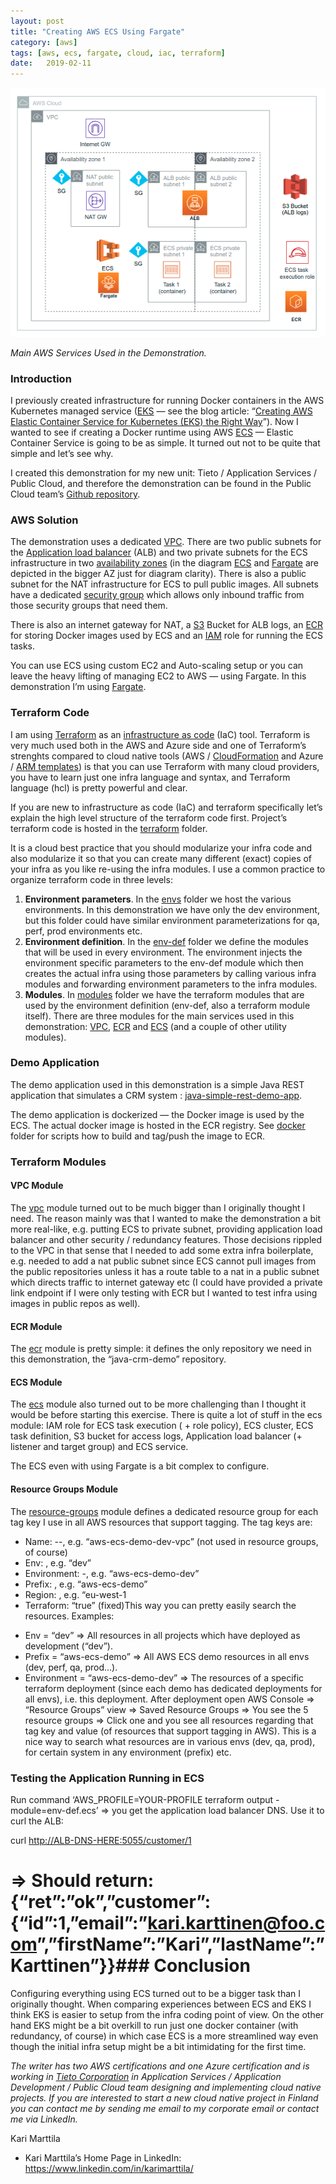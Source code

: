 ```yaml
---
layout: post
title: "Creating AWS ECS Using Fargate"
category: [aws]
tags: [aws, ecs, fargate, cloud, iac, terraform]
date:	2019-02-11
---
```


![](/img/2019-02-11-creating-aws-ecs-using-fargate_img_1.png)

*Main AWS Services Used in the Demonstration.*

### Introduction

I previously created infrastructure for running Docker containers in the AWS Kubernetes managed service ([EKS](https://aws.amazon.com/eks/) — see the blog article: “[Creating AWS Elastic Container Service for Kubernetes (EKS) the Right Way](https://medium.com/@kari.marttila/creating-aws-elastic-container-service-for-kubernetes-eks-the-right-way-9fd7ef4a66f1)”). Now I wanted to see if creating a Docker runtime using AWS [ECS](https://aws.amazon.com/ecs/) — Elastic Container Service is going to be as simple. It turned out not to be quite that simple and let’s see why.

I created this demonstration for my new unit: Tieto / Application Services / Public Cloud, and therefore the demonstration can be found in the Public Cloud team’s [Github repository](https://github.com/tieto-pc/aws-ecs-fargate-demo).

### AWS Solution

The demonstration uses a dedicated [VPC](https://aws.amazon.com/vpc/). There are two public subnets for the [Application load balancer](https://docs.aws.amazon.com/elasticloadbalancing/latest/application/introduction.html) (ALB) and two private subnets for the ECS infrastructure in two [availability zones](https://docs.aws.amazon.com/AWSEC2/latest/UserGuide/using-regions-availability-zones.html) (in the diagram [ECS](https://aws.amazon.com/ecs/) and [Fargate](https://aws.amazon.com/fargate/) are depicted in the bigger AZ just for diagram clarity). There is also a public subnet for the NAT infrastructure for ECS to pull public images. All subnets have a dedicated [security group](https://docs.aws.amazon.com/vpc/latest/userguide/VPC_SecurityGroups.html) which allows only inbound traffic from those security groups that need them.

There is also an internet gateway for NAT, a [S3](https://aws.amazon.com/s3/) Bucket for ALB logs, an [ECR](https://aws.amazon.com/ecr/) for storing Docker images used by ECS and an [IAM](https://aws.amazon.com/iam/) role for running the ECS tasks.

You can use ECS using custom EC2 and Auto-scaling setup or you can leave the heavy lifting of managing EC2 to AWS — using Fargate. In this demonstration I’m using [Fargate](https://aws.amazon.com/fargate/).

### Terraform Code

I am using [Terraform](https://www.terraform.io/) as an [infrastructure as code](https://en.wikipedia.org/wiki/Infrastructure_as_code) (IaC) tool. Terraform is very much used both in the AWS and Azure side and one of Terraform’s strenghts compared to cloud native tools (AWS / [CloudFormation](https://aws.amazon.com/cloudformation) and Azure / [ARM templates](https://docs.microsoft.com/en-us/azure/azure-resource-manager/resource-group-authoring-templates)) is that you can use Terraform with many cloud providers, you have to learn just one infra language and syntax, and Terraform language (hcl) is pretty powerful and clear.

If you are new to infrastructure as code (IaC) and terraform specifically let’s explain the high level structure of the terraform code first. Project’s terraform code is hosted in the [terraform](https://github.com/tieto-pc/aws-ecs-fargate-demo/tree/master/terraform) folder.

It is a cloud best practice that you should modularize your infra code and also modularize it so that you can create many different (exact) copies of your infra as you like re-using the infra modules. I use a common practice to organize terraform code in three levels:

1. **Environment parameters**. In the [envs](https://github.com/tieto-pc/aws-ecs-fargate-demo/tree/master/terraform/envs) folder we host the various environments. In this demonstration we have only the dev environment, but this folder could have similar environment parameterizations for qa, perf, prod environments etc.
2. **Environment definition**. In the [env-def](https://github.com/tieto-pc/aws-ecs-fargate-demo/tree/master/terraform/modules/env-def) folder we define the modules that will be used in every environment. The environment injects the environment specific parameters to the env-def module which then creates the actual infra using those parameters by calling various infra modules and forwarding environment parameters to the infra modules.
3. **Modules**. In [modules](https://github.com/tieto-pc/aws-ecs-fargate-demo/tree/master/terraform/modules) folder we have the terraform modules that are used by the environment definition (env-def, also a terraform module itself). There are three modules for the main services used in this demonstration: [VPC](https://aws.amazon.com/vpc/), [ECR](https://aws.amazon.com/ecr/) and [ECS](https://aws.amazon.com/ecs/) (and a couple of other utility modules).
### Demo Application

The demo application used in this demonstration is a simple Java REST application that simulates a CRM system : [java-simple-rest-demo-app](https://github.com/tieto-pc/java-simple-rest-demo-app).

The demo application is dockerized — the Docker image is used by the ECS. The actual docker image is hosted in the ECR registry. See [docker](https://github.com/tieto-pc/aws-ecs-fargate-demo/tree/master/docker) folder for scripts how to build and tag/push the image to ECR.

### Terraform Modules

#### VPC Module

The [vpc](https://github.com/tieto-pc/aws-ecs-fargate-demo/tree/master/terraform/modules/vpc) module turned out to be much bigger than I originally thought I need. The reason mainly was that I wanted to make the demonstration a bit more real-like, e.g. putting ECS to private subnet, providing application load balancer and other security / redundancy features. Those decisions rippled to the VPC in that sense that I needed to add some extra infra boilerplate, e.g. needed to add a nat public subnet since ECS cannot pull images from the public repositories unless it has a route table to a nat in a public subnet which directs traffic to internet gateway etc (I could have provided a private link endpoint if I were only testing with ECR but I wanted to test infra using images in public repos as well).

#### ECR Module

The [ecr](https://github.com/tieto-pc/aws-ecs-fargate-demo/tree/master/terraform/modules/ecr) module is pretty simple: it defines the only repository we need in this demonstration, the “java-crm-demo” repository.

#### ECS Module

The [ecs](https://github.com/tieto-pc/aws-ecs-fargate-demo/tree/master/terraform/modules/ecs) module also turned out to be more challenging than I thought it would be before starting this exercise. There is quite a lot of stuff in the ecs module: IAM role for ECS task execution ( + role policy), ECS cluster, ECS task definition, S3 bucket for access logs, Application load balancer (+ listener and target group) and ECS service.

The ECS even with using Fargate is a bit complex to configure.

#### Resource Groups Module

The [resource-groups](https://github.com/tieto-pc/aws-ecs-fargate-demo/tree/master/terraform/modules/resource-groups) module defines a dedicated resource group for each tag key I use in all AWS resources that support tagging. The tag keys are:

- Name: <prefix>-<env>-<name-of-the-resource>, e.g. “aws-ecs-demo-dev-vpc” (not used in resource groups, of course)  
- Env: <env>, e.g. “dev”  
- Environment: <prefix>-<env>, e.g. “aws-ecs-demo-dev”  
- Prefix: <prefix>, e.g. “aws-ecs-demo”  
- Region: <region>, e.g. “eu-west-1  
- Terraform: “true” (fixed)This way you can pretty easily search the resources. Examples:

* Env = “dev” => All resources in all projects which have deployed as development (“dev”).
* Prefix = “aws-ecs-demo” => All AWS ECS demo resources in all envs (dev, perf, qa, prod…).
* Environment = “aws-ecs-demo-dev” => The resources of a specific terraform deployment (since each demo has dedicated deployments for all envs), i.e. this deployment.
After deployment open AWS Console => “Resource Groups” view => Saved Resource Groups => You see the 5 resource groups => Click one and you see all resources regarding that tag key and value (of resources that support tagging in AWS). This is a nice way to search what resources are in various envs (dev, qa, prod), for certain system in any environment (prefix) etc.

### Testing the Application Running in ECS

Run command ‘AWS\_PROFILE=YOUR-PROFILE terraform output -module=env-def.ecs’ => you get the application load balancer DNS. Use it to curl the ALB:

curl <http://ALB-DNS-HERE:5055/customer/1>  
# => Should return: {“ret”:”ok”,”customer”:{“id”:1,”email”:”[kari.karttinen@foo.com](mailto:kari.karttinen@foo.com)”,”firstName”:”Kari”,”lastName”:”Karttinen”}}### Conclusion

Configuring everything using ECS turned out to be a bigger task than I originally thought. When comparing experiences between ECS and EKS I think EKS is easier to setup from the infra coding point of view. On the other hand EKS might be a bit overkill to run just one docker container (with redundancy, of course) in which case ECS is a more streamlined way even though the initial infra setup might be a bit intimidating for the first time.

*The writer has two AWS certifications and one Azure certification and is working in *[*Tieto Corporation*](https://www.tieto.com/)* in Application Services / Application Development / Public Cloud team designing and implementing cloud native projects. If you are interested to start a new cloud native project in Finland you can contact me by sending me email to my corporate email or contact me via LinkedIn.*

Kari Marttila

* Kari Marttila’s Home Page in LinkedIn: <https://www.linkedin.com/in/karimarttila/>
  
